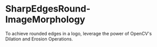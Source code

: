 # SharpEdgesRound-ImageMorphology
To achieve rounded edges in a logo, leverage the power of OpenCV's Dilation and Erosion Operations.
